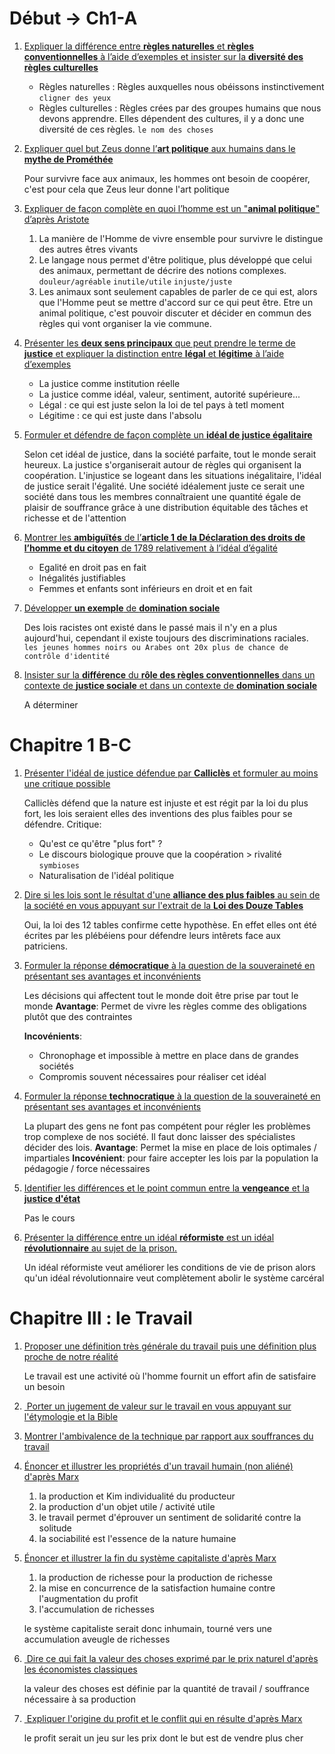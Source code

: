 # Début -> Ch1-A

1.  <ins>Expliquer la différence entre **règles naturelles** et **règles conventionnelles** à l’aide d’exemples et insister sur la **diversité des règles culturelles**</ins>
    
    - Règles naturelles : Règles auxquelles nous obéissons instinctivement `cligner des yeux`
    - Règles culturelles : Règles crées par des groupes humains que nous devons apprendre. Elles dépendent des cultures, il y a donc une diversité de ces règles. `le nom des choses`
2.  <ins>Expliquer quel but Zeus donne l’**art politique** aux humains dans le **mythe de Prométhée**</ins>
    
    Pour survivre face aux animaux, les hommes ont besoin de coopérer, c'est pour cela que Zeus leur donne l'art politique
    
3.  <ins>Expliquer de façon complète en quoi l’homme est un "**animal politique**" d’après Aristote</ins>
    
    1.  La manière de l'Homme de vivre ensemble pour survivre le distingue des autres êtres vivants
    2.  Le langage nous permet d'être politique, plus développé que celui des animaux, permettant de décrire des notions complexes. `douleur/agréable` `inutile/utile` `injuste/juste`
    3.  Les animaux sont seulement capables de parler de ce qui est, alors que l'Homme peut se mettre d'accord sur ce qui peut être. Etre un animal politique, c'est pouvoir discuter et décider en commun des règles qui vont organiser la vie commune.
4.  <ins>Présenter les **deux sens principaux** que peut prendre le terme de **justice** et expliquer la distinction entre **légal** et **légitime** à l’aide d’exemples</ins>
    
    - La justice comme institution réelle
    - La justice comme idéal, valeur, sentiment, autorité supérieure...
    - Légal : ce qui est juste selon la loi de tel pays à tetl moment
    - Légitime : ce qui est juste dans l'absolu
	
5.  <ins>Formuler et défendre de façon complète un **idéal de justice égalitaire**</ins>
    
    Selon cet idéal de justice, dans la société parfaite, tout le monde serait heureux. La justice s'organiserait autour de règles qui organisent la coopération. L'injustice se logeant dans les situations inégalitaire, l'idéal de justice serait l'égalité. Une société idéalement juste ce serait une société dans tous les membres connaîtraient une quantité égale de plaisir de souffrance grâce à une distribution équitable des tâches et richesse et de l'attention
6.  <ins>Montrer les **ambiguïtés** de l’**article 1 de la Déclaration des droits de l’homme et du citoyen**
    de 1789 relativement à l’idéal d’égalité</ins>
	- Egalité en droit pas en fait
	- Inégalités justifiables
	- Femmes et enfants sont inférieurs en droit et en fait
7.  <ins>Développer **un exemple** de **domination sociale**</ins>
	
	Des lois racistes ont existé dans le passé mais il n'y en a plus aujourd'hui, cependant il existe toujours des discriminations raciales. 
	`les jeunes hommes noirs ou Arabes ont 20x plus de chance de contrôle d'identité`
8.  <ins>Insister sur la **différence** du **rôle des règles conventionnelles** dans un contexte de **justice sociale** et dans un contexte de **domination sociale**</ins>
	
	A déterminer

# Chapitre 1 B-C

1. <ins>Présenter l'idéal de justice défendue par **Calliclès** et formuler au moins une critique possible</ins>
	
	Calliclès défend que la nature est injuste et est régit par la loi du plus fort, les lois seraient elles des inventions des plus faibles pour se défendre.
	Critique: 
	- Qu'est ce qu'être "plus fort" ?
	- Le discours biologique prouve que la coopération > rivalité `symbioses`
	- Naturalisation de l'idéal politique
2. <ins>Dire si les lois sont le résultat d'une **alliance des plus faibles** au sein de la société en vous appuyant sur l'extrait de la **Loi des Douze Tables**</ins>
	
	Oui, la loi des 12 tables confirme cette hypothèse. En effet elles ont été écrites par les plébéiens pour défendre leurs intêrets face aux patriciens.
3. <ins>Formuler la réponse **démocratique** à la question de la souveraineté en présentant ses avantages et inconvénients</ins>
	
	Les décisions qui affectent tout le monde doit être prise par tout le monde
	**Avantage**: Permet de vivre les règles comme des obligations plutôt que des contraintes
	
	**Incovénients**:
	- Chronophage et impossible à mettre en place dans de grandes sociétés
	- Compromis souvent nécessaires pour réaliser cet idéal
4. <ins>Formuler la réponse **technocratique** à la question de la souveraineté en présentant ses avantages et inconvénients</ins>
	
	La plupart des gens ne font pas compétent pour régler les problèmes trop complexe de nos société. Il faut donc laisser des spécialistes décider des lois.
	**Avantage**: Permet la mise en place de lois optimales / impartiales
	**Incovénient**: pour faire accepter les lois par la population la pédagogie / force nécessaires
	
5. <ins>Identifier les différences et le point commun entre la **vengeance** et la **justice d'état**</ins>

	Pas le cours

6. <ins>Présenter la différence entre un idéal **réformiste** est un idéal **révolutionnaire** au sujet de la prison.</ins>
	
	Un idéal réformiste veut améliorer les conditions de vie de prison alors qu'un idéal révolutionnaire veut complètement abolir le système carcéral

# Chapitre III : le Travail

1.  <ins>Proposer une définition très générale du travail puis une définition plus proche de notre réalité</ins>

    Le travail est une activité où l'homme fournit un effort afin de satisfaire un besoin
    
2.  <ins> Porter un jugement de valeur sur le travail en vous appuyant sur l'étymologie et la Bible</ins>

3.  <ins>Montrer l'ambivalence de la technique par rapport aux souffrances du travail</ins>

4.  <ins>Énoncer et illustrer les propriétés d'un travail humain (non aliéné) d'après Marx</ins>
	1.  la production et Kim individualité du producteur
	2.  la production d'un objet utile / activité utile
	3.  le travail permet d'éprouver un sentiment de solidarité contre la solitude
	4.  la sociabilité est l'essence de la nature humaine

5.  <ins>Énoncer et illustrer la fin du système capitaliste d'après Marx</ins>
	1.  la production de richesse pour la production de richesse
	2.  la mise en concurrence de la satisfaction humaine contre l'augmentation du profit
	3.   l'accumulation de richesses

	le système capitaliste serait donc inhumain, tourné vers une accumulation aveugle de richesses
	
6.  <ins> Dire ce qui fait la valeur des choses exprimé par le prix naturel d'après les économistes classiques</ins>

	la valeur des choses est définie par la quantité de travail / souffrance nécessaire à sa production
	
7.  <ins> Expliquer l'origine du profit et le conflit qui en résulte d'après Marx</ins>

	le profit serait un jeu sur les prix dont le but est de vendre plus cher
